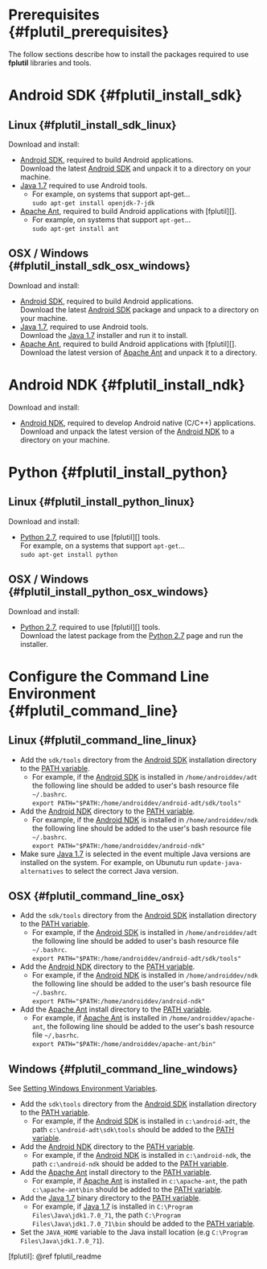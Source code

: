 Prerequisites    {#fplutil_prerequisites}
=============

The follow sections describe how to install the packages required to use
**fplutil** libraries and tools.

# Android SDK    {#fplutil_install_sdk}

## Linux    {#fplutil_install_sdk_linux}

Download and install:

   * [Android SDK][], required to build Android applications.<br/>
     Download the latest [Android SDK][] and unpack it to a directory on your
     machine.
   * [Java 1.7][] required to use Android tools.
        * For example, on systems that support apt-get...<br/>
          `sudo apt-get install openjdk-7-jdk`
   * [Apache Ant][], required to build Android applications with [fplutil][].
        * For example, on systems that support `apt-get`...<br/>
          `sudo apt-get install ant`

## OSX / Windows    {#fplutil_install_sdk_osx_windows}

Download and install:

   * [Android SDK][], required to build Android applications.<br/>
     Download the latest [Android SDK][] package and unpack to a directory on
     your machine.
   * [Java 1.7][], required to use Android tools.<br/>
     Download the [Java 1.7][] installer and run it to install.
   * [Apache Ant][], required to build Android applications with
     [fplutil][].<br/>
     Download the latest version of [Apache Ant][] and unpack it to a
     directory.

# Android NDK    {#fplutil_install_ndk}

Download and install:

   * [Android NDK][], required to develop Android native (C/C++)
     applications.<br/>
     Download and unpack the latest version of the [Android NDK][] to a
     directory on your machine.

# Python    {#fplutil_install_python}

## Linux    {#fplutil_install_python_linux}

Download and install:

   * [Python 2.7][], required to use [fplutil][] tools.<br/>
     For example, on a systems that support `apt-get`...<br/>
     `sudo apt-get install python`

## OSX / Windows    {#fplutil_install_python_osx_windows}

Download and install:

   * [Python 2.7][], required to use [fplutil][] tools.<br/>
     Download the latest package from the [Python 2.7][] page and run the
     installer.

# Configure the Command Line Environment    {#fplutil_command_line}

## Linux    {#fplutil_command_line_linux}

   * Add the `sdk/tools` directory from the [Android SDK][] installation
     directory to the [PATH variable][].
        * For example, if the [Android SDK][] is installed in
         `/home/androiddev/adt` the following line should be added
          to user's bash resource file `~/.bashrc`.<br/>
          `export PATH="$PATH:/home/androiddev/android-adt/sdk/tools"`
   * Add the [Android NDK][] directory to the [PATH variable][].
        * For example, if the [Android NDK][] is installed in
          `/home/androiddev/ndk` the following line should be added to the
          user's bash resource file `~/.bashrc`.<br/>
          `export PATH="$PATH:/home/androiddev/android-ndk"`
   * Make sure [Java 1.7][] is selected in the event multiple Java versions
     are installed on the system.  For example, on Ubunutu run
     `update-java-alternatives` to select the correct Java version.

## OSX    {#fplutil_command_line_osx}

   * Add the `sdk/tools` directory from the [Android SDK][] installation
     directory to the [PATH variable][].
        * For example, if the [Android SDK][] is installed in
          `/home/androiddev/adt` the following line should be added to user's
          bash resource file `~/.bashrc`.<br/>
          `export PATH="$PATH:/home/androiddev/android-adt/sdk/tools"`
   * Add the [Android NDK][] directory to the [PATH variable][].
        * For example, if the [Android NDK][] is installed in
          `/home/androiddev/ndk` the following line should be added to the
          user's bash resource file `~/.bashrc`.<br/>
         `export PATH="$PATH:/home/androiddev/android-ndk"`
   * Add the [Apache Ant][] install directory to the [PATH variable][].
       * For example, if [Apache Ant][] is installed in
         `/home/androiddev/apache-ant`, the following line should be added to
         the user's bash resource file `~/,basrhc`.<br/>
         `export PATH="$PATH:/home/androiddev/apache-ant/bin"`

## Windows    {#fplutil_command_line_windows}

See [Setting Windows Environment Variables][].

   * Add the `sdk\tools` directory from the [Android SDK][] installation
     directory to the [PATH variable][].
        * For example, if the [Android SDK][] is installed in
         `c:\android-adt`, the path `c:\android-adt\sdk\tools`
          should be added to the [PATH variable][].
   * Add the [Android NDK][] directory to the [PATH variable][].
        * For example, if the [Android NDK][] is installed in `c:\android-ndk`,
          the path `c:\android-ndk` should be added to the [PATH variable][].
   * Add the [Apache Ant][] install directory to the [PATH variable][].
       * For example, if [Apache Ant][] is installed in
         `c:\apache-ant`, the path `c:\apache-ant\bin` should be added to the
         [PATH variable][].
   * Add the [Java 1.7][] binary directory to the [PATH variable][].
       * For example, if [Java 1.7][] is installed in
         `C:\Program Files\Java\jdk1.7.0_71`, the path
         `C:\Program Files\Java\jdk1.7.0_71\bin` should be added to the
         [PATH variable][].
   * Set the `JAVA_HOME` variable to the Java install location
     (e.g `C:\Program Files\Java\jdk1.7.0_71`).

  [Android NDK]: http://developer.android.com/tools/sdk/ndk/index.html
  [Android SDK]: http://developer.android.com/sdk/index.html
  [Apache Ant]: https://www.apache.org/dist/ant/binaries/
  [Java 1.7]: http://www.oracle.com/technetwork/java/javase/downloads/jdk7-downloads-1880260.html
  [PATH variable]: http://en.wikipedia.org/wiki/PATH_(variable)
  [Python 2.7]: https://www.python.org/download/releases/2.7/
  [Setting Windows Environment Variables]: http://www.computerhope.com/issues/ch000549.htm
  [fplutil]: @ref fplutil_readme
